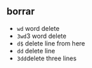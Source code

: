 
## borrar

- `wd` word delete
- `3wd`3 word delete
- `d$` delete line from here
- `dd` delete line
- `3dd`delete three lines

